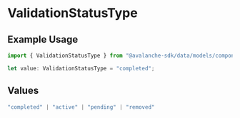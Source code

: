 # ValidationStatusType

## Example Usage

```typescript
import { ValidationStatusType } from "@avalanche-sdk/data/models/components";

let value: ValidationStatusType = "completed";
```

## Values

```typescript
"completed" | "active" | "pending" | "removed"
```